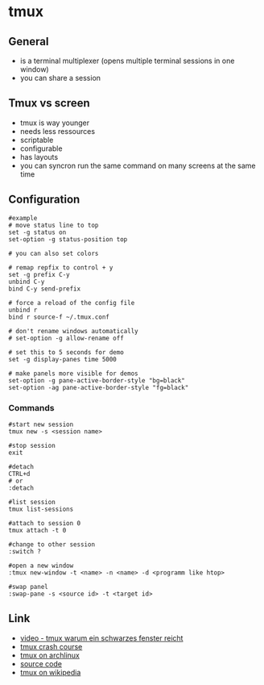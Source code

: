 # tmux

## General

* is a terminal multiplexer (opens multiple terminal sessions in one window)
* you can share a session

## Tmux vs screen

* tmux is way younger
* needs less ressources
* scriptable
* configurable
* has layouts
* you can syncron run the same command on many screens at the same time

## Configuration

```
#example
# move status line to top
set -g status on
set-option -g status-position top

# you can also set colors

# remap repfix to control + y
set -g prefix C-y
unbind C-y
bind C-y send-prefix

# force a reload of the config file
unbind r
bind r source-f ~/.tmux.conf

# don't rename windows automatically
# set-option -g allow-rename off

# set this to 5 seconds for demo
set -g display-panes time 5000

# make panels more visible for demos
set-option -g pane-active-border-style "bg=black"
set-option -ag pane-active-border-style "fg=black"
```

### Commands

```
#start new session
tmux new -s <session name>

#stop session
exit

#detach
CTRL+d
# or
:detach

#list session
tmux list-sessions

#attach to session 0
tmux attach -t 0

#change to other session
:switch ?

#open a new window
:tmux new-window -t <name> -n <name> -d <programm like htop>

#swap panel
:swap-pane -s <source id> -t <target id>
```

## Link

* [video - tmux warum ein schwarzes fenster reicht](https://media.ccc.de/v/DCJGKA)
* [tmux crash course](https://robots.thoughtbot.com/a-tmux-crash-course)
* [tmux on archlinux](https://wiki.archlinux.org/index.php/Tmux)
* [source code](https://github.com/tmux/tmux/wiki)
* [tmux on wikipedia](https://en.wikipedia.org/wiki/Tmux)

